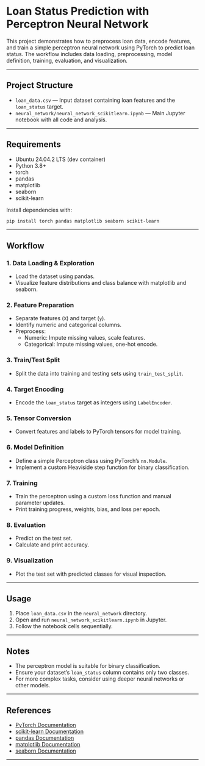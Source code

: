 # Loan Status Prediction with Perceptron Neural Network

This project demonstrates how to preprocess loan data, encode features, and train a simple perceptron neural network using PyTorch to predict loan status. The workflow includes data loading, preprocessing, model definition, training, evaluation, and visualization.

---

## Project Structure

- `loan_data.csv` — Input dataset containing loan features and the `loan_status` target.
- `neural_network/neural_network_scikitlearn.ipynb` — Main Jupyter notebook with all code and analysis.

---

## Requirements

- Ubuntu 24.04.2 LTS (dev container)
- Python 3.8+
- torch
- pandas
- matplotlib
- seaborn
- scikit-learn

Install dependencies with:
```bash
pip install torch pandas matplotlib seaborn scikit-learn
```

---

## Workflow

### 1. Data Loading & Exploration

- Load the dataset using pandas.
- Visualize feature distributions and class balance with matplotlib and seaborn.

### 2. Feature Preparation

- Separate features (`X`) and target (`y`).
- Identify numeric and categorical columns.
- Preprocess:
  - Numeric: Impute missing values, scale features.
  - Categorical: Impute missing values, one-hot encode.

### 3. Train/Test Split

- Split the data into training and testing sets using `train_test_split`.

### 4. Target Encoding

- Encode the `loan_status` target as integers using `LabelEncoder`.

### 5. Tensor Conversion

- Convert features and labels to PyTorch tensors for model training.

### 6. Model Definition

- Define a simple Perceptron class using PyTorch’s `nn.Module`.
- Implement a custom Heaviside step function for binary classification.

### 7. Training

- Train the perceptron using a custom loss function and manual parameter updates.
- Print training progress, weights, bias, and loss per epoch.

### 8. Evaluation

- Predict on the test set.
- Calculate and print accuracy.

### 9. Visualization

- Plot the test set with predicted classes for visual inspection.

---

## Usage

1. Place `loan_data.csv` in the `neural_network` directory.
2. Open and run `neural_network_scikitlearn.ipynb` in Jupyter.
3. Follow the notebook cells sequentially.

---

## Notes

- The perceptron model is suitable for binary classification.
- Ensure your dataset’s `loan_status` column contains only two classes.
- For more complex tasks, consider using deeper neural networks or other models.

---

## References

- [PyTorch Documentation](https://pytorch.org/docs/stable/index.html)
- [scikit-learn Documentation](https://scikit-learn.org/stable/documentation.html)
- [pandas Documentation](https://pandas.pydata.org/docs/)
- [matplotlib Documentation](https://matplotlib.org/stable/users/index.html)
- [seaborn Documentation](https://seaborn.pydata.org/)

---